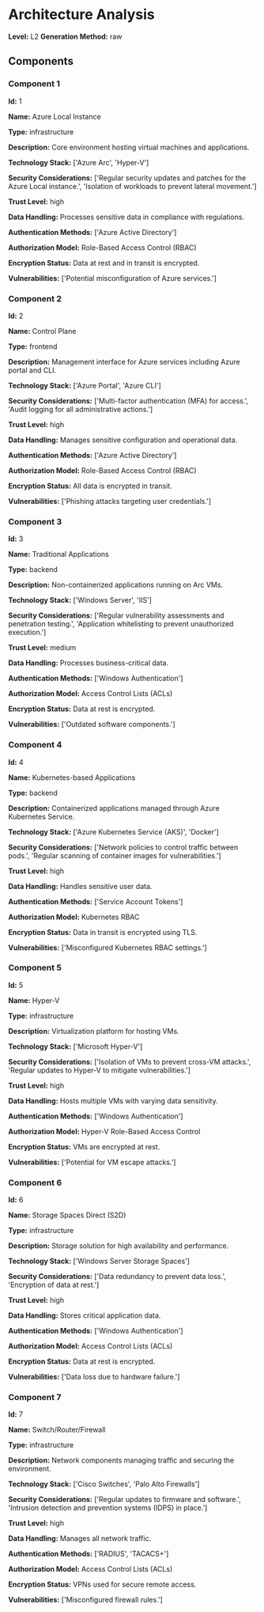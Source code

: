 # Architecture Analysis

**Level:** L2
**Generation Method:** raw

## Components

### Component 1

**Id:** 1

**Name:** Azure Local Instance

**Type:** infrastructure

**Description:** Core environment hosting virtual machines and applications.

**Technology Stack:** ['Azure Arc', 'Hyper-V']

**Security Considerations:** ['Regular security updates and patches for the Azure Local instance.', 'Isolation of workloads to prevent lateral movement.']

**Trust Level:** high

**Data Handling:** Processes sensitive data in compliance with regulations.

**Authentication Methods:** ['Azure Active Directory']

**Authorization Model:** Role-Based Access Control (RBAC)

**Encryption Status:** Data at rest and in transit is encrypted.

**Vulnerabilities:** ['Potential misconfiguration of Azure services.']

### Component 2

**Id:** 2

**Name:** Control Plane

**Type:** frontend

**Description:** Management interface for Azure services including Azure portal and CLI.

**Technology Stack:** ['Azure Portal', 'Azure CLI']

**Security Considerations:** ['Multi-factor authentication (MFA) for access.', 'Audit logging for all administrative actions.']

**Trust Level:** high

**Data Handling:** Manages sensitive configuration and operational data.

**Authentication Methods:** ['Azure Active Directory']

**Authorization Model:** Role-Based Access Control (RBAC)

**Encryption Status:** All data is encrypted in transit.

**Vulnerabilities:** ['Phishing attacks targeting user credentials.']

### Component 3

**Id:** 3

**Name:** Traditional Applications

**Type:** backend

**Description:** Non-containerized applications running on Arc VMs.

**Technology Stack:** ['Windows Server', 'IIS']

**Security Considerations:** ['Regular vulnerability assessments and penetration testing.', 'Application whitelisting to prevent unauthorized execution.']

**Trust Level:** medium

**Data Handling:** Processes business-critical data.

**Authentication Methods:** ['Windows Authentication']

**Authorization Model:** Access Control Lists (ACLs)

**Encryption Status:** Data at rest is encrypted.

**Vulnerabilities:** ['Outdated software components.']

### Component 4

**Id:** 4

**Name:** Kubernetes-based Applications

**Type:** backend

**Description:** Containerized applications managed through Azure Kubernetes Service.

**Technology Stack:** ['Azure Kubernetes Service (AKS)', 'Docker']

**Security Considerations:** ['Network policies to control traffic between pods.', 'Regular scanning of container images for vulnerabilities.']

**Trust Level:** high

**Data Handling:** Handles sensitive user data.

**Authentication Methods:** ['Service Account Tokens']

**Authorization Model:** Kubernetes RBAC

**Encryption Status:** Data in transit is encrypted using TLS.

**Vulnerabilities:** ['Misconfigured Kubernetes RBAC settings.']

### Component 5

**Id:** 5

**Name:** Hyper-V

**Type:** infrastructure

**Description:** Virtualization platform for hosting VMs.

**Technology Stack:** ['Microsoft Hyper-V']

**Security Considerations:** ['Isolation of VMs to prevent cross-VM attacks.', 'Regular updates to Hyper-V to mitigate vulnerabilities.']

**Trust Level:** high

**Data Handling:** Hosts multiple VMs with varying data sensitivity.

**Authentication Methods:** ['Windows Authentication']

**Authorization Model:** Hyper-V Role-Based Access Control

**Encryption Status:** VMs are encrypted at rest.

**Vulnerabilities:** ['Potential for VM escape attacks.']

### Component 6

**Id:** 6

**Name:** Storage Spaces Direct (S2D)

**Type:** infrastructure

**Description:** Storage solution for high availability and performance.

**Technology Stack:** ['Windows Server Storage Spaces']

**Security Considerations:** ['Data redundancy to prevent data loss.', 'Encryption of data at rest.']

**Trust Level:** high

**Data Handling:** Stores critical application data.

**Authentication Methods:** ['Windows Authentication']

**Authorization Model:** Access Control Lists (ACLs)

**Encryption Status:** Data at rest is encrypted.

**Vulnerabilities:** ['Data loss due to hardware failure.']

### Component 7

**Id:** 7

**Name:** Switch/Router/Firewall

**Type:** infrastructure

**Description:** Network components managing traffic and securing the environment.

**Technology Stack:** ['Cisco Switches', 'Palo Alto Firewalls']

**Security Considerations:** ['Regular updates to firmware and software.', 'Intrusion detection and prevention systems (IDPS) in place.']

**Trust Level:** high

**Data Handling:** Manages all network traffic.

**Authentication Methods:** ['RADIUS', 'TACACS+']

**Authorization Model:** Access Control Lists (ACLs)

**Encryption Status:** VPNs used for secure remote access.

**Vulnerabilities:** ['Misconfigured firewall rules.']


